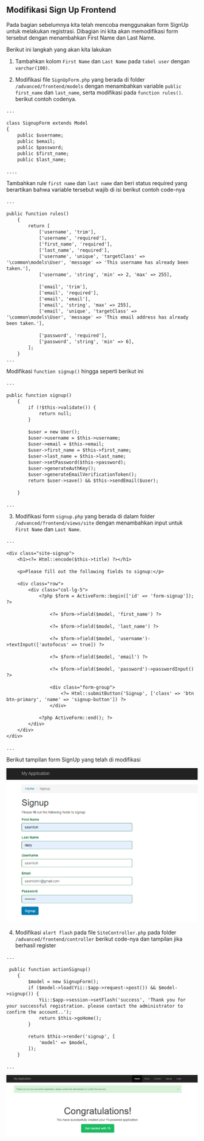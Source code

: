 ## Modifikasi Sign Up Frontend
Pada bagian sebelumnya kita telah mencoba menggunakan form SignUp untuk melakukan registrasi. Dibagian ini kita akan memodifikasi form tersebut dengan menambahkan First Name dan Last Name.

Berikut ini langkah yang akan kita lakukan 
1. Tambahkan kolom `First Name` dan `Last Name` pada `tabel user` dengan `varchar(100)`.

2. Modifikasi file `SignUpForm.php` yang berada di folder `/advanced/frontend/models` dengan menambahkan variable `public first_name` dan `last_name`, serta modifikasi pada `function rules()`. berikut contoh codenya.

```
...

class SignupForm extends Model
{
    public $username;
    public $email;
    public $password;
    public $first_name;
    public $last_name;

....
```

Tambahkan rule `first name` dan `last name` dan beri status required yang berartikan bahwa variable tersebut wajib di isi berikut contoh code-nya

```
... 

public function rules()
    {
        return [
            ['username', 'trim'],
            ['username', 'required'],
            ['first_name', 'required'],
            ['last_name', 'required'],
            ['username', 'unique', 'targetClass' => '\common\models\User', 'message' => 'This username has already been taken.'],
            ['username', 'string', 'min' => 2, 'max' => 255],

            ['email', 'trim'],
            ['email', 'required'],
            ['email', 'email'],
            ['email', 'string', 'max' => 255],
            ['email', 'unique', 'targetClass' => '\common\models\User', 'message' => 'This email address has already been taken.'],

            ['password', 'required'],
            ['password', 'string', 'min' => 6],
        ];
    }
...
```

Modifikasi `function signup()` hingga seperti berikut ini

```
...

public function signup()
    {
        if (!$this->validate()) {
            return null;
        }
        
        $user = new User();
        $user->username = $this->username;
        $user->email = $this->email;
        $user->first_name = $this->first_name;
        $user->last_name = $this->last_name;
        $user->setPassword($this->password);
        $user->generateAuthKey();
        $user->generateEmailVerificationToken();
        return $user->save() && $this->sendEmail($user);

    }

...
```

3. Modifikasi form `signup.php` yang berada di dalam folder `/advanced/frontend/views/site` dengan menambahkan input untuk `First Name` dan `Last Name`.

```
...

<div class="site-signup">
    <h1><?= Html::encode($this->title) ?></h1>

    <p>Please fill out the following fields to signup:</p>

    <div class="row">
        <div class="col-lg-5">
            <?php $form = ActiveForm::begin(['id' => 'form-signup']); ?>

                <?= $form->field($model, 'first_name') ?>
 
                <?= $form->field($model, 'last_name') ?>

                <?= $form->field($model, 'username')->textInput(['autofocus' => true]) ?>

                <?= $form->field($model, 'email') ?>

                <?= $form->field($model, 'password')->passwordInput() ?>

                <div class="form-group">
                    <?= Html::submitButton('Signup', ['class' => 'btn btn-primary', 'name' => 'signup-button']) ?>
                </div>

            <?php ActiveForm::end(); ?>
        </div>
    </div>
</div>

...
```

Berikut tampilan form SignUp yang telah di modifikasi

![modif](asset/modif_signup.PNG)

4. Modifikasi `alert flash` pada file `SiteController.php` pada folder `/advanced/frontend/controller` berikut code-nya dan tampilan jika berhasil register

```
...

 public function actionSignup()
    {
        $model = new SignupForm();
        if ($model->load(Yii::$app->request->post()) && $model->signup()) {
            Yii::$app->session->setFlash('success', 'Thank you for your successful registration. please contact the administrator to confirm the account..');
            return $this->goHome();
        }

        return $this->render('signup', [
            'model' => $model,
        ]);
    }

...
```

![berhasil](asset/alert_flash.PNG)
